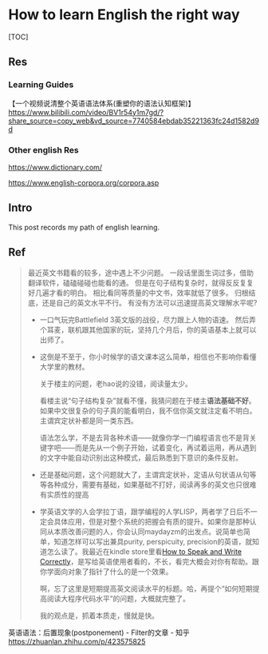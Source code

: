 # How to learn English the right way

[TOC]



## Res
### Learning Guides
【一个视频说清整个英语语法体系(重塑你的语法认知框架)】 https://www.bilibili.com/video/BV1r54y1m7gd/?share_source=copy_web&vd_source=7740584ebdab35221363fc24d1582d9d

### Other english Res
https://www.dictionary.com/

https://www.english-corpora.org/corpora.asp



## Intro
This post records my path of english learning. 


## Ref

[关于英语阅读质量和速度]: https://groups.google.com/g/pongba/c/MUvJDFnvkoE

> 最近英文书籍看的较多，途中遇上不少问题。
> 一段话里面生词过多，借助翻译软件，磕磕碰碰也能看的通。
> 但是在句子结构复杂时，就得反反复复好几遍才看的明白。
> 相比看同等质量的中文书，效率就低了很多。
> 归根结底，还是自己的英文水平不行。
> 有没有方法可以迅速提高英文理解水平呢?
>
> - 一口气玩完Battlefield 3英文版的战役，尽力跟上人物的语速。 
>   然后弄个耳麦，联机跟其他国家的玩，坚持几个月后，你的英语基本上就可以出师了。 
>
> - 这倒是不至于，你小时候学的语文课本这么简单，相信也不影响你看懂大学里的教材。
>
>   关于楼主的问题，老hao说的没错，阅读量太少。
>
>   看楼主说“句子结构复杂”就看不懂，我猜问题在于楼主**语法基础不好**。如果中文很复杂的句子真的能看明白，我不信你英文就注定看不明白。主谓宾定状补都是同一类东西。
>
>   语法怎么学，不是去背各种术语——就像你学一门编程语言也不是背关键字吧——而是先从一个例子开始，试着变化，再试着运用，再从遇到的文字中能自动识别出这种模式，最后熟悉到下意识的条件反射。
>
> - 还是基础问题，这个问题就大了，主谓宾定状补，定语从句状语从句等等各种成分，需要有基础，如果基础不打好，阅读再多的英文也只很难有实质性的提高
>
> - 学英语文学的人会学拉丁语，跟学编程的人学LISP，两者学了日后不一定会具体应用，但是对整个系统的把握会有质的提升。如果你是那种认同从本质改善问题的人，你会认同maydayzm的出发点。说简单也简单，知道怎样可以写出兼具purity, perspicuity, precision的英语，就知道怎么读了。我最近在kindle store里看[How to Speak and Write Correctly](http://www.amazon.com/gp/product/B000SN6IO6/)，是写给英语使用者看的，不长，看完大概会对你有帮助。跟你学面向对象了指针了什么的是一个效果。
>
>   啊，忘了这里是短期提高英文阅读水平的标题。哈，再提个“如何短期提高阅读大程序代码水平”的问题，大概就完整了。
>
>   我的观点是，抓着本质走，慢就是快。



[学英语，语法到底有多重要？你的高中老师可能骗了你！]: https://www.jianshu.com/p/a6db77f44dbd

英语语法：后置现象(postponement) - Filter的文章 - 知乎 https://zhuanlan.zhihu.com/p/423575825
